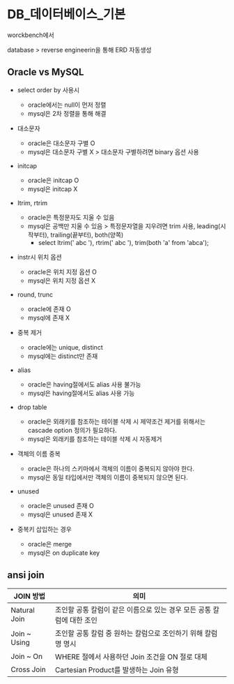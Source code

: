 # DB_데이터베이스_기본

worckbench에서

database > reverse engineerin을 통해 ERD 자동생성



## Oracle vs MySQL

- select order by 사용시
  - oracle에서는 null이 먼저 정렬
  - mysql은 2차 정렬을 통해 해결
- 대소문자
  - oracle은 대소문자 구별 O
  - mysql은 대소문자 구별 X > 대소문자 구별하려면 binary 옵션 사용

- initcap
  - oracle은 initcap O
  - mysql은 initcap X
- ltrim, rtrim
  - oracle은 특정문자도 지울 수 있음
  - mysql은 공백만 지울 수 있음 > 특정문자열을 지우려면  trim 사용, leading(시작부터), trailing(끝부터), both(양쪽)
    - select ltrim('  abc   '), rtrim('   abc   '), trim(both 'a' from 'abca');
- instr시 위치 옵션
  - oracle은 위치 지정 옵션 O
  - mysql은 위치 지정 옵션 X
- round, trunc
  - oracle에 존재 O
  - mysql에 존재 X
- 중복 제거
  - oracle에는 unique, distinct
  - mysql에는 distinct만 존재
- alias
  - oracle은 having절에서도 alias 사용 불가능
  - mysql은 having절에서도 alias 사용 가능
- drop table
  - oracle은 외래키를 참조하는 테이블 삭제 시 제약조건 제거를 위해서는 cascade option 정의가 필요하다.
  - mysql은 외래키를 참조하는 테이블 삭제 시 자동제거

- 객체의 이름 중복
  - oracle은 하나의 스키마에서 객체의 이름이 중복되지 않아야 한다.
  - mysql은 동일 타입에서만 객체의 이름이 중복되지 않으면 된다.
- unused
  - oracle은 unused 존재 O
  - mysql은 unused 존재 X
- 중복키 삽입하는 경우
  - oracle은 merge
  - mysql은 on duplicate key

## ansi join

| JOIN 방법    | 의미                                                         |
| ------------ | ------------------------------------------------------------ |
| Natural Join | 조인할 공통 칼럼이 같은 이름으로 있는 경우 모든 공통 칼럼에 대한 조인 |
| Join ~ Using | 조인할 공통 칼럼 중 원하는 칼럼으로 조인하기 위해 칼럼명 명시 |
| Join ~ On    | WHERE 절에서 사용하던 Join 조건을 ON 절로 대체               |
| Cross Join   | Cartesian Product를 발생하는 Join 유형                       |





